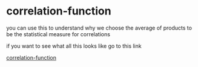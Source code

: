 # correlation-function
you can use this to understand why we choose the average of products to be the statistical measure for correlations 


if you want to see what all this looks like go to this link 


[correlation-function](https://correlation-function.vercel.app)

